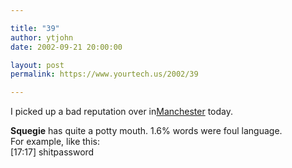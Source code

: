 ```yaml
---

title: "39"
author: ytjohn
date: 2002-09-21 20:00:00

layout: post
permalink: https://www.yourtech.us/2002/39

---
```

I picked up a bad reputation over in<a href="http://manchester.slipnet.darktech.org/">Manchester</a> today.

<b>Squegie</b> has quite a potty mouth. 1.6% words were foul language.
<br />
For example, like this:<br />
[17:17]  shitpassword
